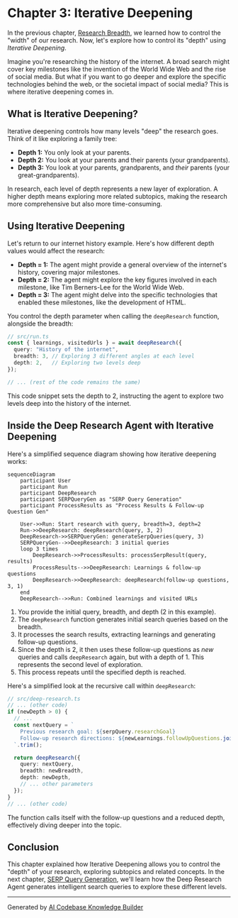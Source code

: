 # Chapter 3: Iterative Deepening

In the previous chapter, [Research Breadth](02_research_breadth_.md), we learned how to control the "width" of our research. Now, let's explore how to control its "depth" using *Iterative Deepening*.

Imagine you're researching the history of the internet.  A broad search might cover key milestones like the invention of the World Wide Web and the rise of social media. But what if you want to go deeper and explore the specific technologies behind the web, or the societal impact of social media? This is where iterative deepening comes in.

## What is Iterative Deepening?

Iterative deepening controls how many levels "deep" the research goes.  Think of it like exploring a family tree:

- **Depth 1:** You only look at your parents.
- **Depth 2:** You look at your parents and their parents (your grandparents).
- **Depth 3:** You look at your parents, grandparents, and *their* parents (your great-grandparents).

In research, each level of depth represents a new layer of exploration.  A higher depth means exploring more related subtopics, making the research more comprehensive but also more time-consuming.

## Using Iterative Deepening

Let's return to our internet history example.  Here's how different depth values would affect the research:

- **Depth = 1:** The agent might provide a general overview of the internet's history, covering major milestones.
- **Depth = 2:** The agent might explore the key figures involved in each milestone, like Tim Berners-Lee for the World Wide Web.
- **Depth = 3:** The agent might delve into the specific technologies that enabled these milestones, like the development of HTML.

You control the depth parameter when calling the `deepResearch` function, alongside the breadth:

```typescript
// src/run.ts
const { learnings, visitedUrls } = await deepResearch({
  query: "History of the internet",
  breadth: 3, // Exploring 3 different angles at each level
  depth: 2,   // Exploring two levels deep
});

// ... (rest of the code remains the same)
```

This code snippet sets the depth to 2, instructing the agent to explore two levels deep into the history of the internet.

## Inside the Deep Research Agent with Iterative Deepening

Here's a simplified sequence diagram showing how iterative deepening works:

```mermaid
sequenceDiagram
    participant User
    participant Run
    participant DeepResearch
    participant SERPQueryGen as "SERP Query Generation"
    participant ProcessResults as "Process Results & Follow-up Question Gen"

    User->>Run: Start research with query, breadth=3, depth=2
    Run->>DeepResearch: deepResearch(query, 3, 2)
    DeepResearch->>SERPQueryGen: generateSerpQueries(query, 3)
    SERPQueryGen-->>DeepResearch: 3 initial queries
    loop 3 times
        DeepResearch->>ProcessResults: processSerpResult(query, results)
        ProcessResults-->>DeepResearch: Learnings & follow-up questions
        DeepResearch->>DeepResearch: deepResearch(follow-up questions, 3, 1)
    end
    DeepResearch-->>Run: Combined learnings and visited URLs
```

1. You provide the initial query, breadth, and depth (2 in this example).
2. The `deepResearch` function generates initial search queries based on the breadth.
3. It processes the search results, extracting learnings and generating follow-up questions.
4. Since the depth is 2, it then uses these follow-up questions as *new* queries and calls `deepResearch` again, but with a depth of 1.  This represents the second level of exploration.
5. This process repeats until the specified depth is reached.

Here's a simplified look at the recursive call within `deepResearch`:

```typescript
// src/deep-research.ts
// ... (other code)
if (newDepth > 0) {
  // ...
  const nextQuery = `
    Previous research goal: ${serpQuery.researchGoal}
    Follow-up research directions: ${newLearnings.followUpQuestions.join('\n')}
  `.trim();

  return deepResearch({
    query: nextQuery,
    breadth: newBreadth,
    depth: newDepth,
    // ... other parameters
  });
}
// ... (other code)
```

The function calls itself with the follow-up questions and a reduced depth, effectively diving deeper into the topic.

## Conclusion

This chapter explained how Iterative Deepening allows you to control the "depth" of your research, exploring subtopics and related concepts. In the next chapter, [SERP Query Generation](04_serp_query_generation_.md), we'll learn how the Deep Research Agent generates intelligent search queries to explore these different levels.


---

Generated by [AI Codebase Knowledge Builder](https://github.com/The-Pocket/Tutorial-Codebase-Knowledge)